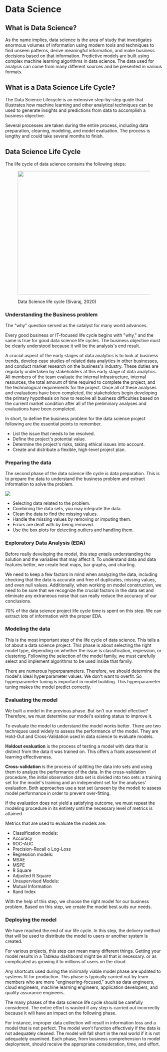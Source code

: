 # Data Science

## What is Data Science?

As the name implies, data science is the area of study that investigates enormous volumes of information using modern tools and techniques to find unseen patterns, derive meaningful information, and make business decisions based on that information. Predictive models are built using complex machine learning algorithms in data science. The data used for analysis can come from many different sources and be presented in various formats.

## What is a Data Science Life Cycle?

The Data Science Lifecycle is an extensive step-by-step guide that illustrates how machine learning and other analytical techniques can be used to generate insights and predictions from data to accomplish a business objective.

Several processes are taken during the entire process, including data preparation, cleaning, modeling, and model evaluation. The process is lengthy and could take several months to finish.

## Data Science Life Cycle

The life cycle of data science contains the following steps:

<figure><img src="https://miro.medium.com/v2/resize:fit:1400/1*DjIccrMeRWmrC_mCUOGDhw.png" alt="" height="394" width="700"><figcaption><p>Data Science life cycle (Sivaraj, 2020)</p></figcaption></figure>

### Understanding the Business problem

The "why" question served as the catalyst for many world advances.

Every good business or IT-focused life cycle begins with "why," and the same is true for good data science life cycles. The business objective must be clearly understood because it will be the analysis's end result.

A crucial aspect of the early stages of data analytics is to look at business trends, develop case studies of related data analytics in other businesses, and conduct market research on the business's industry. These duties are regularly undertaken by stakeholders at this early stage of data analytics. All members of the team evaluate the internal infrastructure, internal resources, the total amount of time required to complete the project, and the technological requirements for the project. Once all of these analyses and evaluations have been completed, the stakeholders begin developing the primary hypothesis on how to resolve all business difficulties based on the current market condition after all of the preliminary analyses and evaluations have been completed.

In short, to define the business problem for the data science project following are the essential points to remember.

* List the issue that needs to be resolved.&#x20;
* Define the project's potential value.
* Determine the project's risks, taking ethical issues into account.&#x20;
* Create and distribute a flexible, high-level project plan.

### Preparing the data

The second phase of the data science life cycle is data preparation. This is to prepare the data to understand the business problem and extract information to solve the problem.

![](https://lh3.googleusercontent.com/gBWILLY8CDCbdhS\_-2ynnukjiH4-fi6IkYtyu-hYjCR9F5gspI-HhXYj\_aGrwH1AQWSCQL0hnkFC4v3Ck1sNDhWbE61cQdTSBJ\_iU0jeUFvkXIxVi-zrAoJ5rCmIBTK4XBwa4EkBOfiQl6Ofwl5HL9aAMr9SXsIH3S3CmjajPQhm4E9h\_GUScwxJrg)

* Selecting data related to the problem.
* Combining the data sets, you may integrate the data.&#x20;
* Clean the data to find the missing values.
* Handle the missing values by removing or imputing them.&#x20;
* Errors are dealt with by being removed.
* Use the box plots for detecting outliers and handling them.

### Exploratory Data Analysis (EDA)

Before really developing the model, this step entails understanding the solution and the variables that may affect it. To understand data and data features better, we create heat maps, bar graphs, and charting.

We need to keep a few factors in mind when analyzing the data, including checking that the data is accurate and free of duplicates, missing values, and even null values. Additionally, when working on model construction, we need to be sure that we recognize the crucial factors in the data set and eliminate any extraneous noise that can really reduce the accuracy of our conclusions.

70% of the data science project life cycle time is spent on this step. We can extract lots of information with the proper EDA.

### Modeling the data

This is the most important step of the life cycle of data science. This tells a lot about a data science project. This phase is about selecting the right model type, depending on whether the issue is classification, regression, or clustering. Following the selection of the model family, we must carefully select and implement algorithms to be used inside that family.

There are numerous hyperparameters. Therefore, we should determine the model's ideal hyperparameter values. We don't want to overfit. So hyperparameter tuning is important in model building. This hyperparameter tuning makes the model predict correctly.

### Evaluating the model

We built a model in the previous phase. But isn't our model effective? Therefore, we must determine our model's existing status to improve it.

To evaluate the model to understand the model works better. There are two techniques used widely to assess the performance of the model. They are Hold-Out and Cross-Validation used in data science to evaluate models.

**Holdout evaluation** is the process of testing a model with data that is distinct from the data it was trained on. This offers a frank assessment of learning effectiveness.

**Cross-validation** is the process of splitting the data into sets and using them to analyze the performance of the data. In the cross-validation procedure, the initial observation data set is divided into two sets: a training set for the model's training and an independent set for the analyses' evaluation. Both approaches use a test set (unseen by the model) to assess model performance in order to prevent over-fitting.&#x20;

If the evaluation does not yield a satisfying outcome, we must repeat the modeling procedure in its entirety until the necessary level of metrics is attained.

Metrics that are used to evaluate the models are:

* Classification models:&#x20;
* Accuracy&#x20;
* ROC-AUC
* Precision-Recall o Log-Loss
* Regression models:
* MSAE
* MSPE
* R Square
* Adjusted R Square&#x20;
* Unsupervised Models:
* Mutual Information
* Rand Index

With the help of this step, we choose the right model for our business problem. Based on this step, we create the model best suits our needs.

### Deploying the model

We have reached the end of our life cycle. In this step, the delivery method that will be used to distribute the model to users or another system is created.

For various projects, this step can mean many different things. Getting your model results in a Tableau dashboard might be all that is necessary. or as complicated as growing it to millions of users on the cloud.

Any shortcuts used during the minimally viable model phase are updated to systems fit for production. This phase is typically carried out by team members who are more "engineering-focused," such as data engineers, cloud engineers, machine learning engineers, application developers, and quality assurance engineers.

The many phases of the data science life cycle should be carefully considered. The entire effort is wasted if any step is carried out incorrectly because it will have an impact on the following phase.

For instance, improper data collection will result in information loss and a model that is not perfect. The model won't function effectively if the data is not adequately cleaned. The model will fall short in the real world if it is not adequately examined. Each phase, from business comprehension to model deployment, should receive the appropriate consideration, time, and effort.
